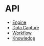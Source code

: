 # API

* [Engine](api/engine/1.0.0/index.html)
* [Data Capture](api/data-capture/1.1.0/index.html)
* [Workflow](api/workflow/0.1.0-alpha04/index.html)
* [Knowledge](api/knowledge/0.1.0-alpha03/index.html)
